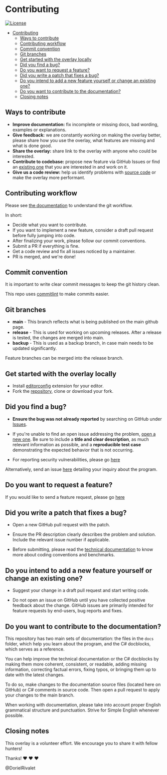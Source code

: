 # Contributing

[![License](https://img.shields.io/github/license/dorielrivalet/mhfz-overlay)](https://github.com/dorielrivalet/mhfz-overlay)

- [Contributing](#contributing)
  - [Ways to contribute](#ways-to-contribute)
  - [Contributing workflow](#contributing-workflow)
  - [Commit convention](#commit-convention)
  - [Git branches](#git-branches)
  - [Get started with the overlay locally](#get-started-with-the-overlay-locally)
  - [Did you find a bug?](#did-you-find-a-bug)
  - [Do you want to request a feature?](#do-you-want-to-request-a-feature)
  - [Did you write a patch that fixes a bug?](#did-you-write-a-patch-that-fixes-a-bug)
  - [Do you intend to add a new feature yourself or change an existing one?](#do-you-intend-to-add-a-new-feature-yourself-or-change-an-existing-one)
  - [Do you want to contribute to the documentation?](#do-you-want-to-contribute-to-the-documentation)
  - [Closing notes](#closing-notes)

## Ways to contribute

- **Improve documentation:** fix incomplete or missing docs, bad wording, examples or explanations.
- **Give feedback:** we are constantly working on making the overlay better, please share how you use the overlay, what features are missing and what is done good.
- **Share the overlay:** share link to the overlay with anyone who could be interested.
- **Contribute to codebase:** propose new feature via GitHub Issues or find an [existing one](https://github.com/dorielrivalet/mhfz-overlay/labels/help%20wanted) that you are interested in and work on it.
- **Give us a code review:** help us identify problems with [source code](https://github.com/dorielrivalet/mhfz-overlay) or make the overlay more performant.

## Contributing workflow

Please see [the documentation](./docs/deployment.md#repository-branch-structure) to understand the git workflow.

In short:

- Decide what you want to contribute.
- If you want to implement a new feature, consider a draft pull request before fully jumping into code.
- After finalizing your work, please follow our commit conventions.
- Submit a PR if everything is fine.
- Get a code review and fix all issues noticed by a maintainer.
- PR is merged, and we're done!

## Commit convention

It is important to write clear commit messages to keep the git history clean.

This repo uses [commitlint](https://github.com/conventional-changelog/commitlint) to make commits easier.

## Git branches

- **main** - This branch reflects what is being published on the main github page.
- **release** - This is used for working on upcoming releases. After a release is tested, the changes are merged into main.
- **backup** - This is used as a backup branch, in case main needs to be updated significantly.

Feature branches can be merged into the release branch.

## Get started with the overlay locally

- Install [editorconfig](https://editorconfig.org/) extension for your editor.
- Fork the [repository](https://github.com/dorielrivalet/mhfz-overlay), clone or download your fork.

## Did you find a bug?

- **Ensure the bug was not already reported** by searching on GitHub under [Issues](https://github.com/dorielrivalet/mhfz-overlay/issues).

- If you're unable to find an open issue addressing the problem, [open a new one](https://github.com/DorielRivalet/mhfz-overlay/issues/new?assignees=DorielRivalet&labels=bug&template=BUG-REPORT.yml&title=%5BBUG%5D+-+%3Ctitle%3E). Be sure to include a **title and clear description**, as much relevant information as possible, and a **reproducible test case** demonstrating the expected behavior that is not occurring.

- For reporting security vulnerabilities, please go [here](https://github.com/DorielRivalet/mhfz-overlay/security/advisories/new)

Alternatively, send an issue [here](https://github.com/DorielRivalet/mhfz-overlay/issues/new) detailing your inquiry about the program.

## Do you want to request a feature?

If you would like to send a feature request, please go [here](https://github.com/DorielRivalet/mhfz-overlay/issues/new?assignees=&labels=question%2Cenhancement&template=FEATURE-REQUEST.yml&title=%5BREQUEST%5D+-+%3Ctitle%3E)

## Did you write a patch that fixes a bug?

- Open a new GitHub pull request with the patch.

- Ensure the PR description clearly describes the problem and solution. Include the relevant issue number if applicable.

- Before submitting, please read the [technical documentation](hhttps://github.com/DorielRivalet/mhfz-overlay/tree/main/docs) to know more about coding conventions and benchmarks.

## Do you intend to add a new feature yourself or change an existing one?

- Suggest your change in a draft pull request and start writing code.

- Do not open an issue on GitHub until you have collected positive feedback about the change. GitHub issues are primarily intended for feature requests by end-users, bug reports and fixes.

## Do you want to contribute to the documentation?

This repository has two main sets of documentation: the files in the `docs` folder, which help you learn about the program, and the C# docblocks, which serves as a reference.

You can help improve the technical documentation or the C# docblocks by making them more coherent, consistent, or readable, adding missing information, correcting factual errors, fixing typos, or bringing them up to date with the latest changes.

To do so, make changes to the documentation source files (located here on GitHub) or C# comments in source code. Then open a pull request to apply your changes to the main branch.

When working with documentation, please take into account proper English grammatical structure and punctuation. Strive for Simple English whenever possible.

## Closing notes

This overlay is a volunteer effort. We encourage you to share it with fellow hunters!

Thanks! :heart: :heart: :heart:

@DorielRivalet
